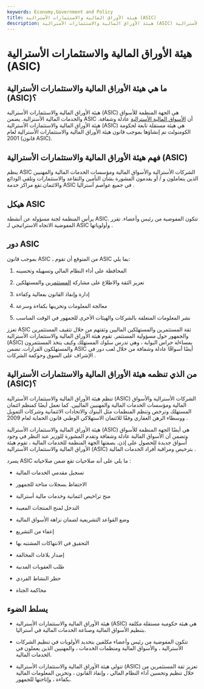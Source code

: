 ```yaml
---
keywords: Economy,Government and Policy
title: هيئة الأوراق المالية والاستثمارات الأسترالية (ASIC)
description: هيئة الأوراق المالية والاستثمارات الأسترالية (ASIC) هي الجهة المنظمة للأسواق والخدمات المالية الأسترالية.
---
```


# هيئة الأوراق المالية والاستثمارات الأسترالية (ASIC)
## ما هي هيئة الأوراق المالية والاستثمارات الأسترالية (ASIC)؟

هيئة الأوراق المالية والاستثمارات الأسترالية (ASIC) هي الجهة المنظمة للأسواق والخدمات المالية الأسترالية. يضمن ASIC أن [الأسواق المالية الأسترالية](/financial-market) عادلة وشفافة. هيئة الأوراق المالية والاستثمارات الأسترالية (ASIC) هي هيئة مستقلة تابعة لحكومة الكومنولث تم إنشاؤها بموجب قانون هيئة الأوراق المالية والاستثمارات الأسترالية لعام 2001 (قانون ASIC).

## فهم هيئة الأوراق المالية والاستثمارات الأسترالية (ASIC)

ينظم ASIC الشركات الأسترالية والأسواق المالية ومؤسسات الخدمات المالية والمهنيين الذين يتعاملون و / أو يقدمون المشورة بشأن التأمين والتقاعد والاستثمارات وتلقي الودائع والائتمان.تقع مراكز خدمة ASIC في جميع عواصم أستراليا .

## هيكل ASIC

يرأس المنظمة لجنة مسؤولة عن أنشطة ASIC. تتكون المفوضية من رئيس وأعضاء. تقرر المفوضية الاتجاه الاستراتيجي لـ ASIC وأولوياتها .

## دور ASIC

بموجب قانون ASIC ، من المتوقع أن تقوم ASIC بما يلي:

1. المحافظة على أداء النظام المالي وتسهيله وتحسينه

1. تعزيز الثقة والاطلاع على مشاركة [المستثمرين](/investor) والمستهلكين

1. إدارة وإنفاذ القانون بفعالية وكفاءة

1. معالجة المعلومات وتخزينها بكفاءة وسرعة

1. نشر المعلومات المتعلقة بالشركات والهيئات الأخرى للجمهور في الوقت المناسب

تعزز ASIC ثقة المستثمرين والمستهلكين الماليين وثقتهم من خلال تثقيف المستثمرين والجمهور حول مسؤولية المستثمر. تقوم هيئة الأوراق المالية والاستثمارات الأسترالية (ASIC) بمساءلة حراس البوابة ، وهي تدرس سلوك المستهلك وكيف يتخذ المستثمرون والمستهلكون القرارات. تضمن ASIC أيضًا أسواقًا عادلة وشفافة من خلال لعب دور في الإشراف على السوق وحوكمة الشركات .

## من الذي تنظمه هيئة الأوراق المالية والاستثمارات الأسترالية (ASIC)؟

تنظم هيئة الأوراق المالية والاستثمارات الأسترالية (ASIC) الشركات الأسترالية والأسواق المالية ومؤسسات الخدمات المالية والمهنيين الماليين. كما تعمل أيضًا كمنظم ائتمان المستهلك وترخص وتنظم المنظمات مثل البنوك والاتحادات الائتمانية وشركات التمويل ووسطاء الرهن العقاري وفقًا للائتمان الاستهلاكي الوطني قانون الحماية لعام 2009 .

هيئة الأوراق المالية والاستثمارات الأسترالية (ASIC) هي أيضًا الجهة المنظمة للأسواق وتضمن أن الأسواق المالية عادلة وشفافة وتقدم المشورة للوزير عند النظر في وجود أسواق جديدة للحصول على إذن. بصفتها الجهة المنظمة للخدمات المالية ، تقوم هيئة الأوراق المالية والاستثمارات الأسترالية (ASIC) بترخيص ومراقبة أفراد الخدمات المالية .

يسرد ASIC ما يلي على أنه صلاحيات تقع ضمن صلاحياته :

- تسجيل مقدمي الخدمات المالية

- الاحتفاظ بسجلات متاحة للجمهور

- منح تراخيص ائتمانية وخدمات مالية أسترالية

- التدخل لمنح المنتجات المعيبة

- وضع القواعد التشريعية لضمان نزاهة الأسواق المالية

- إعفاء من التشريع

- التحقيق في الانتهاكات المشتبه بها

- إصدار بلاغات المخالفة

- طلب العقوبات المدنية

- حظر النشاط الفردي

- محاكمة الجناة

## يسلط الضوء

- هيئة الأوراق المالية والاستثمارات الأسترالية (ASIC) هي هيئة حكومية مستقلة مكلفة بتنظيم الأسواق المالية وصناعة الخدمات المالية في أستراليا.

- تتكون المفوضية من رئيس وأعضاء مكلفين بتحديد الأولويات في تنظيم الشركات الأسترالية ، والأسواق المالية ومنظمات الخدمات ، والمهنيين الذين يعملون في الخدمات المالية.

- تتولى هيئة الأوراق المالية والاستثمارات الأسترالية (ASIC) تعزيز ثقة المستثمرين من خلال تنظيم وتحسين أداء النظام المالي ، وإنفاذ القانون ، وتخزين المعلومات المالية بكفاءة ، وإتاحتها للجمهور.

